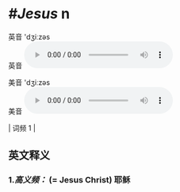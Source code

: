 # ***\#Jesus*** n
英音 'dʒiːzəs  
英音
<audio src="./media/Jesus-B.aac" controls="controls"></audio>

美音 'dʒiːzəs  
美音
<audio src="./media/Jesus.aac" controls="controls"></audio>



| 词频 1 |  

英文释义
---
### 1.*高义频：* **(= Jesus Christ) 耶稣**  


